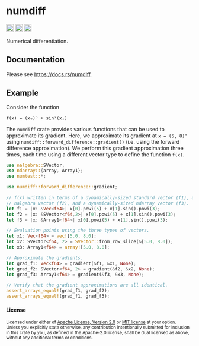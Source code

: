 # numdiff

[<img alt="github" src="https://img.shields.io/badge/github-tamaskis/numdiff-8da0cb?style=for-the-badge&labelColor=555555&logo=github" height="20">](https://github.com/tamaskis/numdiff)
[<img alt="crates.io" src="https://img.shields.io/crates/v/numdiff.svg?style=for-the-badge&color=fc8d62&logo=rust" height="20">](https://crates.io/crates/numdiff)
[<img alt="docs.rs" src="https://img.shields.io/badge/docs.rs-numdiff-66c2a5?style=for-the-badge&labelColor=555555&logo=docs.rs" height="20">](https://docs.rs/numdiff)

Numerical differentiation.

## Documentation

Please see https://docs.rs/numdiff.

## Example

Consider the function

```
f(x) = (x₀)⁵ + sin³(x₁)
```

The `numdiff` crate provides various functions that can be used to approximate its gradient. Here, we approximate its gradient at `x = (5, 8)ᵀ` using `numdiff::forward_difference::gradient()` (i.e. using the forward difference approximation). We perform this gradient approximation three times, each time using a different vector type to define the function `f(x)`.

```rust
use nalgebra::SVector;
use ndarray::{array, Array1};
use numtest::*;

use numdiff::forward_difference::gradient;

// f(x) written in terms of a dynamically-sized standard vector (f1), a statically-sized
// nalgebra vector (f2), and a dynamically-sized ndarray vector (f3).
let f1 = |x: &Vec<f64>| x[0].powi(5) + x[1].sin().powi(3);
let f2 = |x: &SVector<f64,2>| x[0].powi(5) + x[1].sin().powi(3);
let f3 = |x: &Array1<f64>| x[0].powi(5) + x[1].sin().powi(3);

// Evaluation points using the three types of vectors.
let x1: Vec<f64> = vec![5.0, 8.0];
let x2: SVector<f64, 2> = SVector::from_row_slice(&[5.0, 8.0]);
let x3: Array1<f64> = array![5.0, 8.0];

// Approximate the gradients.
let grad_f1: Vec<f64> = gradient(&f1, &x1, None);
let grad_f2: SVector<f64, 2> = gradient(&f2, &x2, None);
let grad_f3: Array1<f64> = gradient(&f3, &x3, None);

// Verify that the gradient approximations are all identical.
assert_arrays_equal!(grad_f1, grad_f2);
assert_arrays_equal!(grad_f1, grad_f3);
```

#### License

<sup>
Licensed under either of <a href="LICENSE-APACHE">Apache License, Version 2.0</a> or 
<a href="LICENSE-MIT">MIT license</a> at your option.
</sup>

<br>

<sub>
Unless you explicitly state otherwise, any contribution intentionally submitted for inclusion in
this crate by you, as defined in the Apache-2.0 license, shall be dual licensed as above, without
any additional terms or conditions.
</sub>